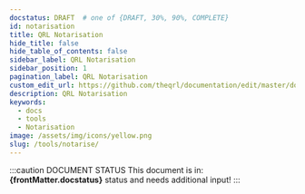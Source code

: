 ```yaml
---
docstatus: DRAFT  # one of {DRAFT, 30%, 90%, COMPLETE}
id: notarisation
title: QRL Notarisation
hide_title: false
hide_table_of_contents: false
sidebar_label: QRL Notarisation
sidebar_position: 1
pagination_label: QRL Notarisation
custom_edit_url: https://github.com/theqrl/documentation/edit/master/docs/basics/what-is-qrl.md
description: QRL Notarisation
keywords:
  - docs
  - tools
  - Notarisation
image: /assets/img/icons/yellow.png
slug: /tools/notarise/
---
```



:::caution DOCUMENT STATUS 
<span>This document is in: <b>{frontMatter.docstatus}</b> status and needs additional input!</span>
:::
